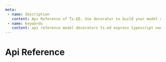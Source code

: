 ```yaml
---
meta:
 - name: description
   content: Api Reference of Ts.ED. Use decorator to build your model and map data.
 - name: keywords
   content: api reference model decorators ts.ed express typescript node.js javascript jsonschema json mapper serialization deserialization
---
```

# Api Reference

<br />

<Api />